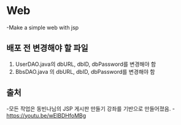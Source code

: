 # Web
-Make a simple web with jsp
## 배포 전 변경해야 할 파일
1. UserDAO.java의 dbURL, dbID, dbPassword를 변경해야 함
2. BbsDAO.java 의 dbURL, dbID, dbPassword를 변경해야 함
## 출처
-모든 작업은 동빈나님의 JSP 게시판 만들기 강좌를 기반으로 만들어졌음.
-https://youtu.be/wEIBDHfoMBg
